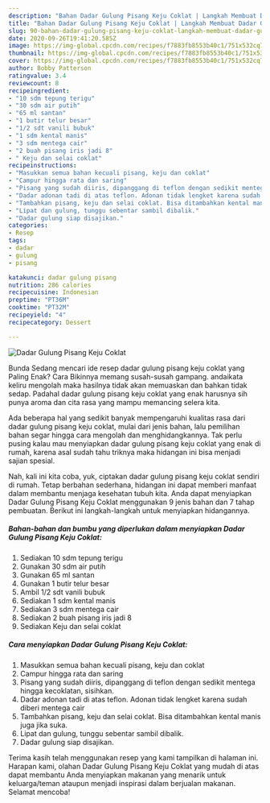 ```yaml
---
description: "Bahan Dadar Gulung Pisang Keju Coklat | Langkah Membuat Dadar Gulung Pisang Keju Coklat Yang Sedap"
title: "Bahan Dadar Gulung Pisang Keju Coklat | Langkah Membuat Dadar Gulung Pisang Keju Coklat Yang Sedap"
slug: 90-bahan-dadar-gulung-pisang-keju-coklat-langkah-membuat-dadar-gulung-pisang-keju-coklat-yang-sedap
date: 2020-09-26T19:41:20.585Z
image: https://img-global.cpcdn.com/recipes/f7883fb8553b40c1/751x532cq70/dadar-gulung-pisang-keju-coklat-foto-resep-utama.jpg
thumbnail: https://img-global.cpcdn.com/recipes/f7883fb8553b40c1/751x532cq70/dadar-gulung-pisang-keju-coklat-foto-resep-utama.jpg
cover: https://img-global.cpcdn.com/recipes/f7883fb8553b40c1/751x532cq70/dadar-gulung-pisang-keju-coklat-foto-resep-utama.jpg
author: Bobby Patterson
ratingvalue: 3.4
reviewcount: 8
recipeingredient:
- "10 sdm tepung terigu"
- "30 sdm air putih"
- "65 ml santan"
- "1 butir telur besar"
- "1/2 sdt vanili bubuk"
- "1 sdm kental manis"
- "3 sdm mentega cair"
- "2 buah pisang iris jadi 8"
- " Keju dan selai coklat"
recipeinstructions:
- "Masukkan semua bahan kecuali pisang, keju dan coklat"
- "Campur hingga rata dan saring"
- "Pisang yang sudah diiris, dipanggang di teflon dengan sedikit mentega hingga kecoklatan, sisihkan."
- "Dadar adonan tadi di atas teflon. Adonan tidak lengket karena sudah diberi mentega cair"
- "Tambahkan pisang, keju dan selai coklat. Bisa ditambahkan kental manis juga jika suka."
- "Lipat dan gulung, tunggu sebentar sambil dibalik."
- "Dadar gulung siap disajikan."
categories:
- Resep
tags:
- dadar
- gulung
- pisang

katakunci: dadar gulung pisang 
nutrition: 286 calories
recipecuisine: Indonesian
preptime: "PT36M"
cooktime: "PT32M"
recipeyield: "4"
recipecategory: Dessert

---
```



![Dadar Gulung Pisang Keju Coklat](https://img-global.cpcdn.com/recipes/f7883fb8553b40c1/751x532cq70/dadar-gulung-pisang-keju-coklat-foto-resep-utama.jpg)

Bunda Sedang mencari ide resep dadar gulung pisang keju coklat yang Paling Enak? Cara Bikinnya memang susah-susah gampang. andaikata keliru mengolah maka hasilnya tidak akan memuaskan dan bahkan tidak sedap. Padahal dadar gulung pisang keju coklat yang enak harusnya sih punya aroma dan cita rasa yang mampu memancing selera kita.



Ada beberapa hal yang sedikit banyak mempengaruhi kualitas rasa dari dadar gulung pisang keju coklat, mulai dari jenis bahan, lalu pemilihan bahan segar hingga cara mengolah dan menghidangkannya. Tak perlu pusing kalau mau menyiapkan dadar gulung pisang keju coklat yang enak di rumah, karena asal sudah tahu triknya maka hidangan ini bisa menjadi sajian spesial.


Nah, kali ini kita coba, yuk, ciptakan dadar gulung pisang keju coklat sendiri di rumah. Tetap berbahan sederhana, hidangan ini dapat memberi manfaat dalam membantu menjaga kesehatan tubuh kita. Anda dapat menyiapkan Dadar Gulung Pisang Keju Coklat menggunakan 9 jenis bahan dan 7 tahap pembuatan. Berikut ini langkah-langkah untuk menyiapkan hidangannya.

<!--inarticleads1-->

##### Bahan-bahan dan bumbu yang diperlukan dalam menyiapkan Dadar Gulung Pisang Keju Coklat:

1. Sediakan 10 sdm tepung terigu
1. Gunakan 30 sdm air putih
1. Gunakan 65 ml santan
1. Gunakan 1 butir telur besar
1. Ambil 1/2 sdt vanili bubuk
1. Sediakan 1 sdm kental manis
1. Sediakan 3 sdm mentega cair
1. Sediakan 2 buah pisang iris jadi 8
1. Sediakan  Keju dan selai coklat




<!--inarticleads2-->

##### Cara menyiapkan Dadar Gulung Pisang Keju Coklat:

1. Masukkan semua bahan kecuali pisang, keju dan coklat
1. Campur hingga rata dan saring
1. Pisang yang sudah diiris, dipanggang di teflon dengan sedikit mentega hingga kecoklatan, sisihkan.
1. Dadar adonan tadi di atas teflon. Adonan tidak lengket karena sudah diberi mentega cair
1. Tambahkan pisang, keju dan selai coklat. Bisa ditambahkan kental manis juga jika suka.
1. Lipat dan gulung, tunggu sebentar sambil dibalik.
1. Dadar gulung siap disajikan.




Terima kasih telah menggunakan resep yang kami tampilkan di halaman ini. Harapan kami, olahan Dadar Gulung Pisang Keju Coklat yang mudah di atas dapat membantu Anda menyiapkan makanan yang menarik untuk keluarga/teman ataupun menjadi inspirasi dalam berjualan makanan. Selamat mencoba!
